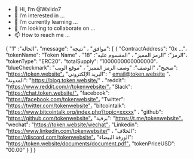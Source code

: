 - 👋 Hi, I’m @Walido7
- 👀 I’m interested in ...
- 🌱 I’m currently learning ...
- 💞️ I’m looking to collaborate on ...
- 📫 How to reach me ...

<!---
Walido7/Walido7 is a ✨ special ✨ repository because its `README.md` (this file) appears on your GitHub profile.
You can click the Preview link to take a look at your changes.
--->
{
      "الحالة": "1"،
      "message": "موافق" ،
      "نتيجة": [
        {
          "ContractAddress": "0x ..."،
          "tokenName": "Token Name" ،
          "الرمز": "الرمز المميز" ،
          "المقسوم عليه": "18"،
          "tokenType": "ERC20"،
          "totalSupply": "1000000000000000"،
          "blueCheckmark": "صحيح"،
          "الوصف": "وصف الرمز المميز" ،
          "موقع الويب": "https://token.website"،
          "البريد الإلكتروني": " email@token.website "،
          "المدونة": "https://blog.token.website/" ،
          "reddit": "https://www.reddit.com/r/tokenwebsite/"،
          "Slack": "https://chat.token.website/"،
          "facebook": "https://facebook.com/tokenwebsite"،
          "Twitter": "https://twitter.com/tokenwebsite"،
          "bitcointalk": "https://www.bitcointalk.org/index.php؟topic=xxxxx" ،
          "github": "https://github.com/tokenwebsite"،
          "برقية": "https://t.me/tokenwebsite"،
          "wechat": "https://token.website/wechat"،
          "Linkedin": "https://www.linkedin.com/tokenwebsite/" ،
          "الخلاف": "https://discord.com/tokenwebsite"،
          "الورقة البيضاء": "https://token.website/documents/document.pdf"،
          "tokenPriceUSD": "00.00"
        }
      ]
    }

